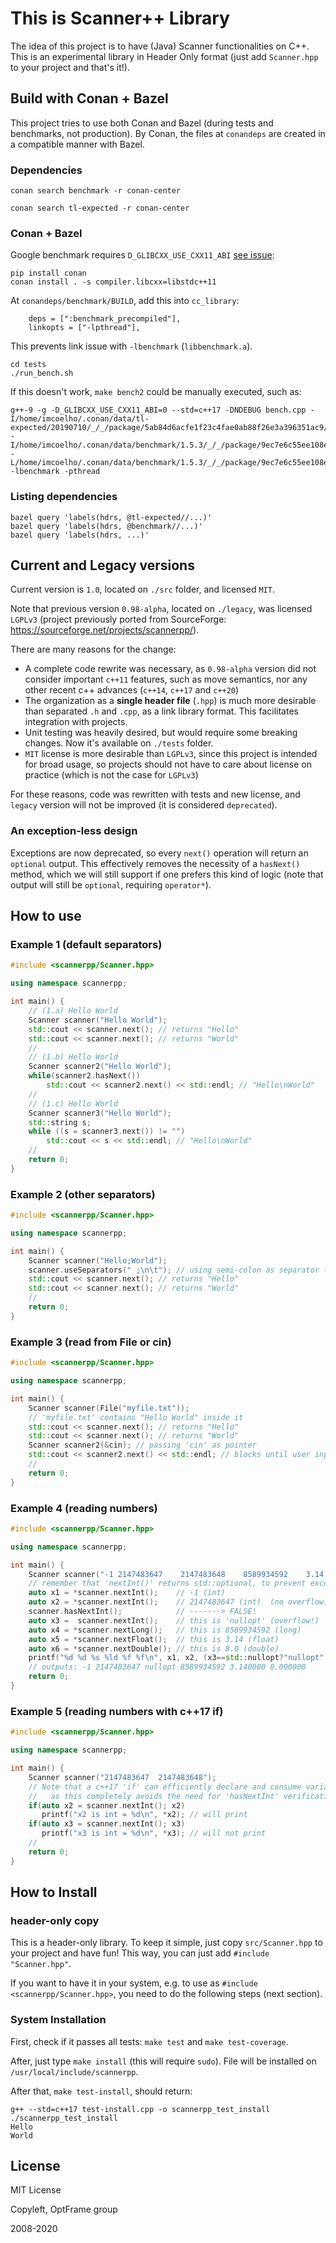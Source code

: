 # This is Scanner++ Library

The idea of this project is to have (Java) Scanner functionalities on C++.
This is an experimental library in Header Only format (just add `Scanner.hpp` to your project and that's it!).

## Build with Conan + Bazel

This project tries to use both Conan and Bazel (during tests and benchmarks, not production).
By Conan, the files at `conandeps` are created in a compatible manner with Bazel.

### Dependencies

`conan search benchmark -r conan-center`

`conan search tl-expected -r conan-center`

### Conan + Bazel

Google benchmark requires `D_GLIBCXX_USE_CXX11_ABI` [see issue](https://github.com/google/benchmark/issues/897):

```
pip install conan
conan install . -s compiler.libcxx=libstdc++11
```

At `conandeps/benchmark/BUILD`, add this into `cc_library`:

```
    deps = [":benchmark_precompiled"],
    linkopts = ["-lpthread"],
```

This prevents link issue with `-lbenchmark` (`libbenchmark.a`).

```
cd tests
./run_bench.sh
```

If this doesn't work, `make bench2` could be manually executed, such as:

```
g++-9 -g -D_GLIBCXX_USE_CXX11_ABI=0 --std=c++17 -DNDEBUG bench.cpp -I/home/imcoelho/.conan/data/tl-expected/20190710/_/_/package/5ab84d6acfe1f23c4fae0ab88f26e3a396351ac9/include -I/home/imcoelho/.conan/data/benchmark/1.5.3/_/_/package/9ec7e6c55ee108e231bdef75e23776b8b86d821d/include -L/home/imcoelho/.conan/data/benchmark/1.5.3/_/_/package/9ec7e6c55ee108e231bdef75e23776b8b86d821d/lib -lbenchmark -pthread 
```

### Listing dependencies

```
bazel query 'labels(hdrs, @tl-expected//...)'
bazel query 'labels(hdrs, @benchmark//...)'
bazel query 'labels(hdrs, ...)'
```

## Current and Legacy versions

Current version is `1.0`, located on `./src` folder, and licensed `MIT`.

Note that previous version `0.98-alpha`, located on `./legacy`, was licensed `LGPLv3` (project previously ported from SourceForge: https://sourceforge.net/projects/scannerpp/).


There are many reasons for the change:

- A complete code rewrite was necessary, as `0.98-alpha` version did not consider important `c++11` features, such as move semantics, nor any other recent c++ advances (`c++14`, `c++17` and `c++20`)
- The organization as a **single header file** (`.hpp`) is much more desirable than separated `.h` and `.cpp`, as a link library format. This facilitates integration with projects.
- Unit testing was heavily desired, but would require some breaking changes. Now it's available on `./tests` folder.
- `MIT` license is more desirable than `LGPLv3`, since this project is intended for broad usage, so projects should not have to care about license on practice (which is not the case for `LGPLv3`)

For these reasons, code was rewritten with tests and new license, and `legacy` version will not be improved (it is considered `deprecated`).

### An exception-less design

Exceptions are now deprecated, so every `next()` operation will return an `optional` output. This effectively removes the necessity of a `hasNext()` method, which we will still support if one prefers this kind of logic (note that output will still be `optional`, requiring `operator*`).

## How to use

### Example 1 (default separators)
```c++
#include <scannerpp/Scanner.hpp>

using namespace scannerpp;

int main() {
    // (1.a) Hello World
    Scanner scanner("Hello World");
    std::cout << scanner.next(); // returns "Hello"
    std::cout << scanner.next(); // returns "World"
    //
    // (1.b) Hello World
    Scanner scanner2("Hello World");
    while(scanner2.hasNext())
        std::cout << scanner2.next() << std::endl; // "Hello\nWorld"
    //
    // (1.c) Hello World
    Scanner scanner3("Hello World");
    std::string s;
    while ((s = scanner3.next()) != "")
        std::cout << s << std::endl; // "Hello\nWorld"
    //
    return 0;
}
```

### Example 2 (other separators)
```c++
#include <scannerpp/Scanner.hpp>

using namespace scannerpp;

int main() {
    Scanner scanner("Hello;World");
    scanner.useSeparators(" ;\n\t"); // using semi-colon as separator too
    std::cout << scanner.next(); // returns "Hello"
    std::cout << scanner.next(); // returns "World"
    //
    return 0;
}
```


### Example 3 (read from File or cin)
```c++
#include <scannerpp/Scanner.hpp>

using namespace scannerpp;

int main() {
    Scanner scanner(File("myfile.txt"));
    // 'myfile.txt' contains "Hello World" inside it
    std::cout << scanner.next(); // returns "Hello"
    std::cout << scanner.next(); // returns "World"
    Scanner scanner2(&cin); // passing 'cin' as pointer
    std::cout << scanner2.next() << std::endl; // blocks until user inputs data
    //
    return 0;
}
```

### Example 4 (reading numbers)
```c++
#include <scannerpp/Scanner.hpp>

using namespace scannerpp;

int main() {
    Scanner scanner("-1 2147483647    2147483648    8589934592    3.14  8");
    // remember that 'nextInt()' returns std::optional, to prevent exceptions
    auto x1 = *scanner.nextInt();    // -1 (int)
    auto x2 = *scanner.nextInt();    // 2147483647 (int)  (no overflow)
    scanner.hasNextInt();            // -------> FALSE!
    auto x3 =  scanner.nextInt();    // this is 'nullopt' (overflow!)
    auto x4 = *scanner.nextLong();   // this is 8589934592 (long)
    auto x5 = *scanner.nextFloat();  // this is 3.14 (float)
    auto x6 = *scanner.nextDouble(); // this is 8.0 (double)
    printf("%d %d %s %ld %f %f\n", x1, x2, (x3==std::nullopt?"nullopt":""), x4, x5, x6);
    // outputs: -1 2147483647 nullopt 8589934592 3.140000 8.000000
    return 0;
}
```


### Example 5 (reading numbers with c++17 if)
```c++
#include <scannerpp/Scanner.hpp>

using namespace scannerpp;

int main() {
    Scanner scanner("2147483647  2147483648");
    // Note that a c++17 'if' can efficiently declare and consume variables,
    //   as this completely avoids the need for 'hasNextInt' verification
    if(auto x2 = scanner.nextInt(); x2)
       printf("x2 is int = %d\n", *x2); // will print
    if(auto x3 = scanner.nextInt(); x3)
       printf("x3 is int = %d\n", *x3); // will not print
    //
    return 0;
}
```


## How to Install

### header-only copy
This is a header-only library.
To keep it simple, just copy `src/Scanner.hpp` to your project and have fun!
This way, you can just add `#include "Scanner.hpp"`.

If you want to have it in your system, e.g. to use as `#include <scannerpp/Scanner.hpp>`, you need to do the following steps (next section).

### System Installation
First, check if it passes all tests: `make test` and `make test-coverage`.

After, just type `make install` (this will require `sudo`).
File will be installed on `/usr/local/include/scannerpp`.

After that, `make test-install`, should return:
```
g++ --std=c++17 test-install.cpp -o scannerpp_test_install
./scannerpp_test_install
Hello
World
```

## License

MIT License

Copyleft, OptFrame group

2008-2020
